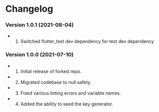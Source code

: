 Changelog
=========

### Version 1.0.1 (2021-08-04)
* 1. Switched flutter_test dev dependency for test dev dependency

### Version 1.0.0 (2021-07-10)
* 1. Initial release of forked repo.
* 2. Migrated codebase to null safety.
* 3. Fixed various linting errors and variable names.
* 4. Added the ability to seed the key generator.
